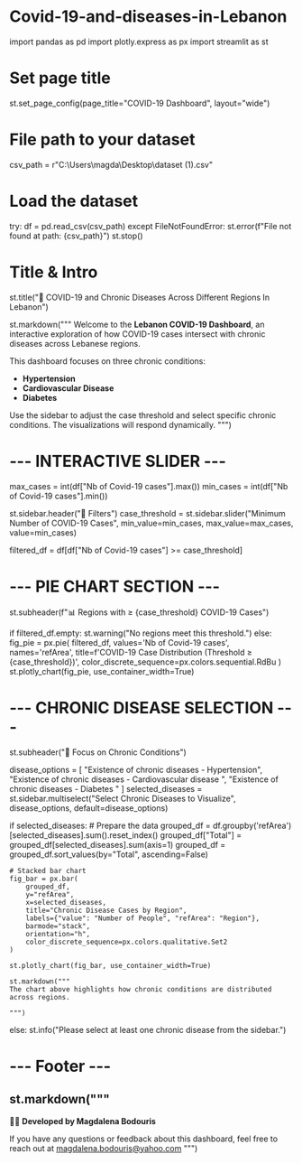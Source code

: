 # Covid-19-and-diseases-in-Lebanon
import pandas as pd
import plotly.express as px
import streamlit as st

# Set page title
st.set_page_config(page_title="COVID-19 Dashboard", layout="wide")

# File path to your dataset
csv_path = r"C:\Users\magda\Desktop\dataset (1).csv"

# Load the dataset
try:
    df = pd.read_csv(csv_path)
except FileNotFoundError:
    st.error(f"File not found at path: {csv_path}")
    st.stop()

# Title & Intro
st.title("🦠 COVID-19 and Chronic Diseases Across  Different Regions In Lebanon")

st.markdown("""
Welcome to the **Lebanon COVID-19 Dashboard**, an interactive exploration of how COVID-19 cases intersect with chronic diseases across Lebanese regions.

This dashboard focuses on three chronic conditions:
- **Hypertension**
- **Cardiovascular Disease**
- **Diabetes**

Use the sidebar to adjust the case threshold and select specific chronic conditions. The visualizations will respond dynamically.
""")

# --- INTERACTIVE SLIDER ---
max_cases = int(df["Nb of Covid-19 cases"].max())
min_cases = int(df["Nb of Covid-19 cases"].min())

st.sidebar.header("🔎 Filters")
case_threshold = st.sidebar.slider("Minimum Number of COVID-19 Cases", min_value=min_cases, max_value=max_cases, value=min_cases)

filtered_df = df[df["Nb of Covid-19 cases"] >= case_threshold]

# --- PIE CHART SECTION ---
st.subheader(f"📊 Regions with ≥ {case_threshold} COVID-19 Cases")

if filtered_df.empty:
    st.warning("No regions meet this threshold.")
else:
    fig_pie = px.pie(
        filtered_df,
        values='Nb of Covid-19 cases',
        names='refArea',
        title=f'COVID-19 Case Distribution (Threshold ≥ {case_threshold})',
        color_discrete_sequence=px.colors.sequential.RdBu
    )
    st.plotly_chart(fig_pie, use_container_width=True)

# --- CHRONIC DISEASE SELECTION ---
st.subheader("🏥 Focus on Chronic Conditions")

disease_options = [
    "Existence of chronic diseases - Hypertension",
    "Existence of chronic diseases - Cardiovascular disease ",
    "Existence of chronic diseases - Diabetes "
]
selected_diseases = st.sidebar.multiselect("Select Chronic Diseases to Visualize", disease_options, default=disease_options)

if selected_diseases:
    # Prepare the data
    grouped_df = df.groupby('refArea')[selected_diseases].sum().reset_index()
    grouped_df["Total"] = grouped_df[selected_diseases].sum(axis=1)
    grouped_df = grouped_df.sort_values(by="Total", ascending=False)

    # Stacked bar chart
    fig_bar = px.bar(
        grouped_df,
        y="refArea",
        x=selected_diseases,
        title="Chronic Disease Cases by Region",
        labels={"value": "Number of People", "refArea": "Region"},
        barmode="stack",
        orientation="h",
        color_discrete_sequence=px.colors.qualitative.Set2
    )

    st.plotly_chart(fig_bar, use_container_width=True)

    st.markdown("""
    The chart above highlights how chronic conditions are distributed across regions.  
   
    """)
else:
    st.info("Please select at least one chronic disease from the sidebar.")

# --- Footer ---
st.markdown("""
---
🧑‍💻 **Developed by Magdalena Bodouris**

If you have any questions or feedback about this dashboard, feel free to reach out at magdalena.bodouris@yahoo.com
""")
